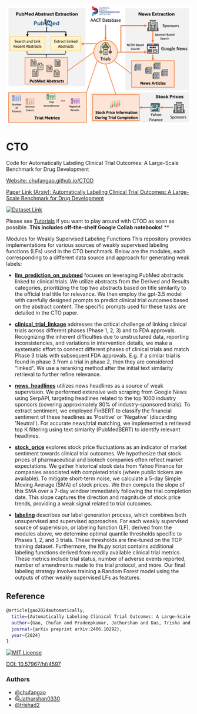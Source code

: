 <p align="center"><img src="./CTO.png"/></p>

# CTO

Code for Automatically Labeling Clinical Trial Outcomes: A Large-Scale Benchmark for Drug Development

[Website: chufangao.github.io/CTOD](https://chufangao.github.io/CTOD/)

[Paper Link (Arxiv): Automatically Labeling Clinical Trial Outcomes: A Large-Scale Benchmark for Drug Development](https://arxiv.org/abs/2406.10292)

[![Dataset Link](https://huggingface.co/datasets/huggingface/badges/resolve/main/dataset-on-hf-md.svg)](https://huggingface.co/datasets/chufangao/CTO)

Please see [Tutorials](https://github.com/chufangao/CTOD/tree/main/tutorials) if you want to play around with CTOD as soon as possible. **This includes off-the-shelf Google Collab notebooks!**
**

Modules for Weakly Supervised Labeling Functions
This repository provides implementations for various sources of weakly supervised labeling functions (LFs) used in the CTO benchmark. Below are the modules, each corresponding to a different data source and approach for generating weak labels:

- **[llm_prediction_on_pubmed](https://github.com/chufangao/CTOD/tree/main/llm_prediction_on_pubmed)** focuses on leveraging PubMed abstracts linked to clinical trials. We utilize abstracts from the Derived and Results categories, prioritizing the top two abstracts based on title similarity to the official trial title for relevance. We then employ the gpt-3.5 model with carefully designed prompts to predict clinical trial outcomes based on the abstract content. The specific prompts used for these tasks are detailed in the CTO paper.

- **[clinical_trial_linkage](https://github.com/chufangao/CTOD/tree/main/clinical_trial_linkage)** addresses the critical challenge of linking clinical trials across different phases (Phase 1, 2, 3) and to FDA approvals. Recognizing the inherent difficulties due to unstructured data, reporting inconsistencies, and variations in intervention details, we make a systematic effort to connect different phases of clinical trials and match Phase 3 trials with subsequent FDA approvals. E.g. if a similar trial is found in phase 3 from a trial in phase 2, then they are considered "linked". We use a reranking method after the initial text similarity retrieval to further refine relevance. 

- **[news_headlines](https://github.com/chufangao/CTOD/tree/main/news_headlines)** utilizes news headlines as a source of weak supervision. We performed extensive web scraping from Google News using SerpAPI, targeting headlines related to the top 1000 industry sponsors (covering approximately 80% of industry-sponsored trials). To extract sentiment, we employed FinBERT to classify the financial sentiment of these headlines as 'Positive' or 'Negative' (discarding 'Neutral'). For accurate news/trial matching, we implemented a retrieved top K filtering using text simlarity (PubMedBERT) to identify relevant headlines.

- **[stock_price](https://github.com/chufangao/CTOD/tree/main/stock_price)** explores stock price fluctuations as an indicator of market sentiment towards clinical trial outcomes. We hypothesize that stock prices of pharmaceutical and biotech companies often reflect market expectations.  We gather historical stock data from Yahoo Finance for companies associated with completed trials (where public tickers are available).  To mitigate short-term noise, we calculate a 5-day Simple Moving Average (SMA) of stock prices. We then compute the slope of this SMA over a 7-day window immediately following the trial completion date. This slope captures the direction and magnitude of stock price trends, providing a weak signal related to trial outcomes.

- **[labeling](https://github.com/chufangao/CTOD/tree/main/labeling)** describes our label generation process, which combines both unsupervised and supervised approaches. For each weakly supervised source of supervision, or labeling function (LF), derived from the modules above, we determine optimal quantile thresholds specific to Phases 1, 2, and 3 trials. These thresholds are fine-tuned on the TOP training dataset. Furthermore, the lfs.py script contains additional labeling functions derived from readily available clinical trial metrics. These metrics include trial status, number of adverse events reported, number of amendments made to the trial protocol, and more. Our final labeling strategy involves training a Random Forest model using the outputs of other weakly supervised LFs as features. 

## Reference
```bash
@article{gao2024automatically,
  title={Automatically Labeling Clinical Trial Outcomes: A Large-Scale Benchmark for Drug Development},
  author={Gao, Chufan and Pradeepkumar, Jathurshan and Das, Trisha and Thati, Shivashankar and Sun, Jimeng},
  journal={arXiv preprint arXiv:2406.10292},
  year={2024}
}
```    
[![MIT License](https://img.shields.io/badge/License-MIT-green.svg)](https://choosealicense.com/licenses/mit/)

[DOI: 10.57967/hf/4597](https://doi.org/10.57967/hf/4597)


### Authors

- [@chufangao](https://www.github.com/chufangao)
- [@Jathurshan0330](https://www.github.com/Jathurshan0330)
- [@trishad2](https://www.github.com/trishad2)
